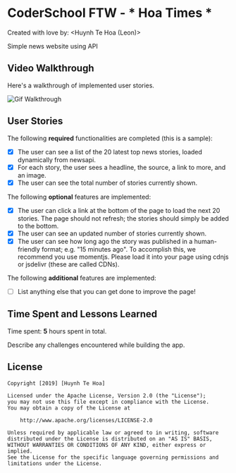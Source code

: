 # CoderSchool FTW - * Hoa Times *

Created with love by: <Huynh Te Hoa (Leon)>
  
Simple news website using API

## Video Walkthrough

Here's a walkthrough of implemented user stories.

![Gif Walkthrough](https://media.giphy.com/media/47CbqSIRGUkaxccqj4/giphy.gif)

## User Stories

The following **required** functionalities are completed (this is a sample):

* [x] The user can see a list of the 20 latest top news stories, loaded dynamically from newsapi.
* [x] For each story, the user sees a headline, the source, a link to more, and an image. 
* [x] The user can see the total number of stories currently shown.

The following **optional** features are implemented:

* [x] The user can click a link at the bottom of the page to load the next 20 stories. The page should not refresh; the stories should simply be added to the bottom. 
* [x] The user can see an updated number of stories currently shown.
* [x] The user can see how long ago the story was published in a human-friendly format; e.g. "15 minutes ago". To accomplish this, we recommend you use momentjs. Please load it into your page using cdnjs or jsdelivr (these are called CDNs).

The following **additional** features are implemented:

* [ ] List anything else that you can get done to improve the page!

## Time Spent and Lessons Learned

Time spent: **5** hours spent in total.

Describe any challenges encountered while building the app.

## License

    Copyright [2019] [Huynh Te Hoa]

    Licensed under the Apache License, Version 2.0 (the "License");
    you may not use this file except in compliance with the License.
    You may obtain a copy of the License at

        http://www.apache.org/licenses/LICENSE-2.0

    Unless required by applicable law or agreed to in writing, software
    distributed under the License is distributed on an "AS IS" BASIS,
    WITHOUT WARRANTIES OR CONDITIONS OF ANY KIND, either express or implied.
    See the License for the specific language governing permissions and
    limitations under the License.